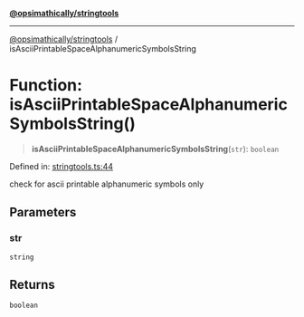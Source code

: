 [**@opsimathically/stringtools**](../README.md)

***

[@opsimathically/stringtools](../README.md) / isAsciiPrintableSpaceAlphanumericSymbolsString

# Function: isAsciiPrintableSpaceAlphanumericSymbolsString()

> **isAsciiPrintableSpaceAlphanumericSymbolsString**(`str`): `boolean`

Defined in: [stringtools.ts:44](https://github.com/opsimathically/stringtools/blob/19be7bae03961147b0747304375997adca8ccd4a/src/stringtools.ts#L44)

check for ascii printable alphanumeric symbols only

## Parameters

### str

`string`

## Returns

`boolean`
